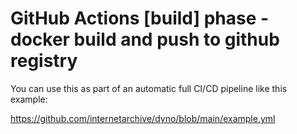 
# GitHub Actions [build] phase - docker build and push to github registry

You can use this as part of an automatic full CI/CD pipeline like this example:

https://github.com/internetarchive/dyno/blob/main/example.yml
